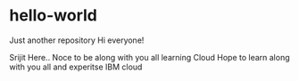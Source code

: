 # hello-world
Just another repository
Hi everyone!

Srijit Here.. Noce to be along with you all learning Cloud
Hope to learn along with you all and experitse IBM cloud
